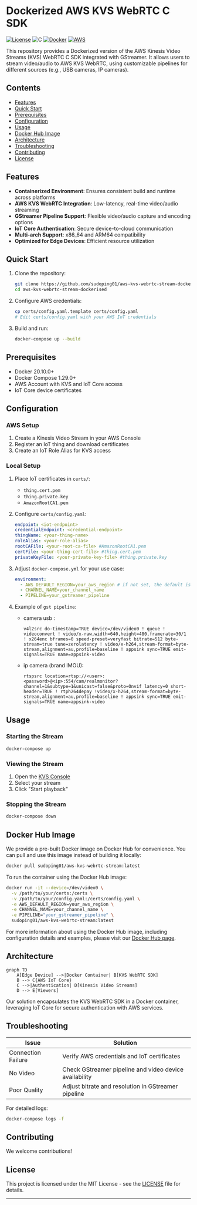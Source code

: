 # Dockerized AWS KVS WebRTC C SDK

[![License](https://img.shields.io/badge/License-Apache%202.0-blue.svg)](https://opensource.org/licenses/Apache-2.0)
![C](https://img.shields.io/badge/C-00599C?style=for-the-badge&logo=c&logoColor=white)
[![Docker](https://img.shields.io/badge/docker-%230db7ed.svg?style=for-the-badge&logo=docker&logoColor=white)](https://www.docker.com/)
[![AWS](https://img.shields.io/badge/AWS-%23FF9900.svg?style=for-the-badge&logo=amazon-aws&logoColor=white)](https://aws.amazon.com/)

This repository provides a Dockerized version of the AWS Kinesis Video Streams (KVS) WebRTC C SDK integrated with GStreamer. It allows users to stream video/audio to AWS KVS WebRTC, using customizable pipelines for different sources (e.g., USB cameras, IP cameras).

## Contents

- [Features](#features)
- [Quick Start](#quick-start)
- [Prerequisites](#prerequisites)
- [Configuration](#configuration)
- [Usage](#usage)
- [Docker Hub Image](#docker-hub-image)
- [Architecture](#architecture)
- [Troubleshooting](#troubleshooting)
- [Contributing](#contributing)
- [License](#license)

## Features

- **Containerized Environment**: Ensures consistent build and runtime across platforms
- **AWS KVS WebRTC Integration**: Low-latency, real-time video/audio streaming
- **GStreamer Pipeline Support**: Flexible video/audio capture and encoding options
- **IoT Core Authentication**: Secure device-to-cloud communication
- **Multi-arch Support**: x86_64 and ARM64 compatibility
- **Optimized for Edge Devices**: Efficient resource utilization

## Quick Start

1. Clone the repository:
   ```sh
   git clone https://github.com/sudoping01/aws-kvs-webrtc-stream-dockerised
   cd aws-kvs-webrtc-stream-dockerised
   ```

2. Configure AWS credentials:
   ```sh
   cp certs/config.yaml.template certs/config.yaml
   # Edit certs/config.yaml with your AWS IoT credentials
   ```

3. Build and run:
   ```sh
   docker-compose up --build
   ```

## Prerequisites

- Docker 20.10.0+
- Docker Compose 1.29.0+
- AWS Account with KVS and IoT Core access
- IoT Core device certificates

## Configuration

### AWS Setup

1. Create a Kinesis Video Stream in your AWS Console
2. Register an IoT thing and download certificates
3. Create an IoT Role Alias for KVS access

### Local Setup

1. Place IoT certificates in `certs/`:
   - `thing.cert.pem`
   - `thing.private.key`
   - `AmazonRootCA1.pem`
   

2. Configure `certs/config.yaml`:
   ```yaml
   endpoint: <iot-endpoint>
   credentialEndpoint: <credential-endpoint> 
   thingName: <your-thing-name> 
   roleAlias: <your-role-alias> 
   rootCAFile: <your-root-ca-file> #AmazonRootCA1.pem
   certFile: <your-thing-cert-file> #thing.cert.pem 
   privateKeyFile: <your-private-key-file> #thing.private.key
   ```

3. Adjust `docker-compose.yml` for your use case:
   ```yaml
   environment:
     - AWS_DEFAULT_REGION=your_aws_region # if not set, the default is us-west-2 
     - CHANNEL_NAME=your_channel_name
     - PIPELINE=your_gstreamer_pipeline
   ```
4. Example of `gst pipeline`: 
    - camera usb :

        ```text
        v4l2src do-timestamp=TRUE device=/dev/video0 ! queue ! videoconvert ! video/x-raw,width=640,height=480,framerate=30/1 ! x264enc bframes=0 speed-preset=veryfast bitrate=512 byte-stream=true tune=zerolatency ! video/x-h264,stream-format=byte-stream,alignment=au,profile=baseline ! appsink sync=TRUE emit-signals=TRUE name=appsink-video
        ```
    - ip camera (brand IMOU):

         ```text
         rtspsrc location=rtsp://<user>:<password>@<ip>:554/cam/realmonitor?channel=1&subtype=1&unicast=false&proto=Onvif latency=0 short-header=TRUE ! rtph264depay !video/x-h264,stream-format=byte-stream,alignment=au,profile=baseline ! appsink sync=TRUE emit-signals=TRUE name=appsink-video
         ```

## Usage

### Starting the Stream

```sh
docker-compose up
```

### Viewing the Stream

1. Open the [KVS Console](https://console.aws.amazon.com/kinesisvideo)
2. Select your stream
3. Click "Start playback"

### Stopping the Stream

```sh
docker-compose down
```

## Docker Hub Image

We provide a pre-built Docker image on Docker Hub for convenience. You can pull and use this image instead of building it locally:

```sh
docker pull sudoping01/aws-kvs-webrtc-stream:latest
```

To run the container using the Docker Hub image:

```sh
docker run -it --device=/dev/video0 \
  -v /path/to/your/certs:/certs \
  -v /path/to/your/config.yaml:/certs/config.yaml \
  -e AWS_DEFAULT_REGION=your_aws_region \
  -e CHANNEL_NAME=your_channel_name \
  -e PIPELINE="your_gstreamer_pipeline" \
  sudoping01/aws-kvs-webrtc-stream:latest
```

For more information about using the Docker Hub image, including configuration details and examples, please visit our [Docker Hub page](https://hub.docker.com/r/sudoping01/aws-kvs-webrtc-stream).

## Architecture

```mermaid
graph TD
    A[Edge Device] -->|Docker Container| B[KVS WebRTC SDK]
    B --> C{AWS IoT Core}
    C -->|Authentication| D[Kinesis Video Streams]
    D --> E[Viewers]
```

Our solution encapsulates the KVS WebRTC SDK in a Docker container, leveraging IoT Core for secure authentication with AWS services.

## Troubleshooting

| Issue | Solution |
|-------|----------|
| Connection Failure | Verify AWS credentials and IoT certificates |
| No Video | Check GStreamer pipeline and video device availability |
| Poor Quality | Adjust bitrate and resolution in GStreamer pipeline |

For detailed logs:
```sh
docker-compose logs -f
```

## Contributing

We welcome contributions!

## License

This project is licensed under the MIT License - see the [LICENSE](LICENSE) file for details.

---
